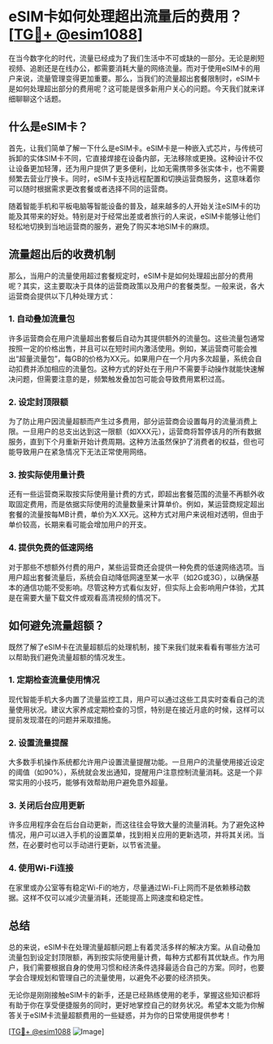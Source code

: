 # eSIM卡如何处理超出流量后的费用？[[TG💪+ @esim1088](https://t.me/s/esim1088)]

在当今数字化的时代，流量已经成为了我们生活中不可或缺的一部分。无论是刷短视频、追剧还是在线办公，都需要消耗大量的网络流量。而对于使用eSIM卡的用户来说，流量管理变得更加重要。那么，当我们的流量超出套餐限制时，eSIM卡是如何处理超出部分的费用呢？这可能是很多新用户关心的问题。今天我们就来详细聊聊这个话题。

## 什么是eSIM卡？

首先，让我们简单了解一下什么是eSIM卡。eSIM卡是一种嵌入式芯片，与传统可拆卸的实体SIM卡不同，它直接焊接在设备内部，无法移除或更换。这种设计不仅让设备更加轻薄，还为用户提供了更多便利，比如无需携带多张实体卡，也不需要频繁去营业厅换卡。同时，eSIM卡支持远程配置和切换运营商服务，这意味着你可以随时根据需求更改套餐或者选择不同的运营商。

随着智能手机和平板电脑等智能设备的普及，越来越多的人开始关注eSIM卡的功能及其带来的好处。特别是对于经常出差或者旅行的人来说，eSIM卡能够让他们轻松地切换到当地运营商的服务，避免了购买本地SIM卡的麻烦。

## 流量超出后的收费机制

那么，当用户的流量使用超过套餐规定时，eSIM卡是如何处理超出部分的费用呢？其实，这主要取决于具体的运营商政策以及用户的套餐类型。一般来说，各大运营商会提供以下几种处理方式：

### 1. 自动叠加流量包

许多运营商会在用户流量超出套餐后自动为其提供额外的流量包。这些流量包通常按照一定的价格出售，并且可以在短时间内激活使用。例如，某运营商可能会推出“超量流量包”，每GB的价格为XX元。如果用户在一个月内多次超量，系统会自动扣费并添加相应的流量包。这种方式的好处在于用户不需要手动操作就能快速解决问题，但需要注意的是，频繁触发叠加包可能会导致费用累积过高。

### 2. 设定封顶限额

为了防止用户因流量超额而产生过多费用，部分运营商会设置每月的流量消费上限。一旦用户的总支出达到这一限额（如XXX元），运营商将暂停该月的所有数据服务，直到下个月重新开始计费周期。这种方法虽然保护了消费者的权益，但也可能导致用户在紧急情况下无法正常使用网络。

### 3. 按实际使用量计费

还有一些运营商采取按实际使用量计费的方式，即超出套餐范围的流量不再额外收取固定费用，而是依据实际使用的流量数量来计算单价。例如，某运营商规定超出套餐的流量按每MB计费，单价为X.XX元。这种方式对用户来说相对透明，但由于单价较高，长期来看可能会增加用户的开支。

### 4. 提供免费的低速网络

对于那些不想额外付费的用户，某些运营商还会提供一种免费的低速网络选项。当用户超出套餐流量后，系统会自动降低网速至某一水平（如2G或3G），以确保基本的通信功能不受影响。尽管这种方式看似友好，但实际上会影响用户体验，尤其是在需要大量下载文件或观看高清视频的情况下。

## 如何避免流量超额？

既然了解了eSIM卡在流量超额后的处理机制，接下来我们就来看看有哪些方法可以帮助我们避免流量超额的情况发生。

### 1. 定期检查流量使用情况

现代智能手机大多内置了流量监控工具，用户可以通过这些工具实时查看自己的流量使用状况。建议大家养成定期检查的习惯，特别是在接近月底的时候，这样可以提前发现潜在的问题并采取措施。

### 2. 设置流量提醒

大多数手机操作系统都允许用户设置流量提醒功能。一旦用户的流量使用接近设定的阈值（如90%），系统就会发出通知，提醒用户注意控制流量消耗。这是一个非常实用的小技巧，能够有效帮助用户避免意外超量。

### 3. 关闭后台应用更新

许多应用程序会在后台自动更新，而这往往会导致大量的流量消耗。为了避免这种情况，用户可以进入手机的设置菜单，找到相关应用的更新选项，并将其关闭。当然，在必要时也可以手动进行更新，以节省流量。

### 4. 使用Wi-Fi连接

在家里或办公室等有稳定Wi-Fi的地方，尽量通过Wi-Fi上网而不是依赖移动数据。这样不仅可以减少流量消耗，还能提高上网速度和稳定性。

## 总结

总的来说，eSIM卡在处理流量超额问题上有着灵活多样的解决方案。从自动叠加流量包到设定封顶限额，再到按实际使用量计费，每种方式都有其优缺点。作为用户，我们需要根据自身的使用习惯和经济条件选择最适合自己的方案。同时，也要学会合理规划和管理自己的流量使用，以避免不必要的经济损失。

无论你是刚刚接触eSIM卡的新手，还是已经熟练使用的老手，掌握这些知识都将有助于你在享受便捷服务的同时，更好地掌控自己的财务状况。希望本文能为你解答关于eSIM卡流量超额费用的一些疑惑，并为你的日常使用提供参考！

[[TG💪+ @esim1088](https://t.me/s/esim1088) ![Image](https://i.postimg.cc/4NQfJmqS/Snipaste-2025-05-13-00-14-12.png)]